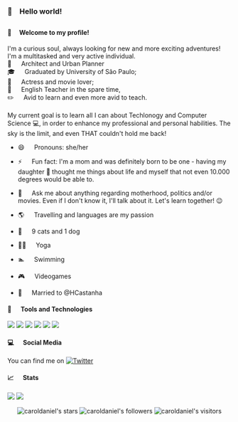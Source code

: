 ### 👋&emsp;Hello world!

##

#### :purple_heart:&emsp; Welcome to my profile!

I'm a curious soul, always looking for new and more exciting adventures! <br>
I'm a multitasked and very active individual. <br>
:triangular_ruler: 	&emsp; Architect and Urban Planner <br>
:mortar_board: 	&emsp; Graduated by University of São Paulo; <br>
:movie_camera: 	&emsp; Actress and movie lover; <br>
🏫 &emsp; English Teacher in the spare time, <br>
:pencil2: 	&emsp; Avid to learn and even more avid to teach.  <br>
 <br>
My current goal is to learn all I can about Techlonogy and Computer Science :computer:, in order to enhance my professional and personal habilities. The sky is the limit, and even THAT couldn't hold me back!

- 😄 &emsp; Pronouns: she/her
- ⚡ &emsp; Fun fact: I'm a mom and was definitely born to be one - having my daughter :baby: thought me things about life and myself that not even 10.000 degrees would be able to. 
- 💬 &emsp; Ask me about anything regarding motherhood, politics and/or movies. Even if I don't know it, I'll talk about it. Let's learn together! :wink:
-  :earth_americas: &emsp; Travelling and languages are my passion
-  :paw_prints: &emsp; 9 cats and 1 dog
-  :ok_woman: &emsp; Yoga
-  :swimmer: &emsp; Swimming
-  :video_game: &emsp; Videogames

-  :couple_with_heart: &emsp; Married to @HCastanha

#### :wrench: &emsp; Tools and Technologies

![](https://img.shields.io/badge/Code-C-informational?style=flat&logo=<LOGO_NAME>&logoColor=blueviolet?style=for-the-badge&logo=appveyor)
![](https://img.shields.io/badge/Code-Python-informational?style=flat&logo=<LOGO_NAME>&logoColor=blueviolet?style=for-the-badge&logo=appveyor)
![](https://img.shields.io/badge/Code-Markdown-informational?style=flat&logo=<LOGO_NAME>&logoColor=blueviolet?style=for-the-badge&logo=appveyor)
![](https://img.shields.io/badge/Code-JavaScript-informational?style=flat&logo=<LOGO_NAME>&logoColor=blueviolet?style=for-the-badge&logo=appveyor)
![](https://img.shields.io/badge/Code-CSS-informational?style=flat&logo=<LOGO_NAME>&logoColor=blueviolet?style=for-the-badge&logo=appveyor)
![](https://img.shields.io/badge/Code-HTML-informational?style=flat&logo=<LOGO_NAME>&logoColor=blueviolet?style=for-the-badge&logo=appveyor)

#### :computer: &emsp; Social Media

You can find me on [![Twitter][1.2]][1]

<!-- Icons -->

[1.2]: http://i.imgur.com/wWzX9uB.png (twitter icon without padding)

<!-- Links to your social media accounts -->

[1]: https://twitter.com/caroldaniel

#### :chart_with_upwards_trend: &emsp; Stats

[![](https://github-readme-stats.vercel.app/api?username=caroldaniel&count_private=true&show_icons=true&hide=issues&hide_border=true&theme=)](https://github.com/caroldaniel?tab=repositories) 
[![](https://github-readme-stats.vercel.app/api/top-langs/?username=caroldaniel&layout=compact&hide_border=true&theme=)](https://github.com/caroldaniel?tab=repositories)

<p align="center">
    <img alt="caroldaniel's stars" src="https://img.shields.io/github/stars/caroldaniel?color=blue" />
    <img alt="caroldaniel's followers" src="https://img.shields.io/github/followers/caroldaniel?color=blue" />
    <img alt="caroldaniel's visitors" src="https://komarev.com/ghpvc/?username=caroldaniel&color=blue&style=flat&label=visitors" />	
	
</p>
